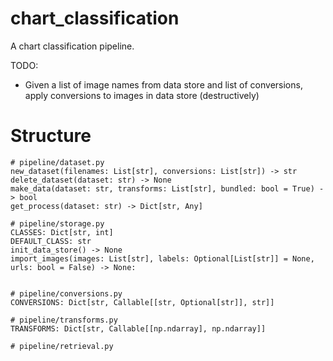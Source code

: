 # chart_classification

A chart classification pipeline.

TODO:
* Given a list of image names from data store and list of conversions, apply
  conversions to images in data store (destructively)


# Structure
```
# pipeline/dataset.py
new_dataset(filenames: List[str], conversions: List[str]) -> str
delete_dataset(dataset: str) -> None
make_data(dataset: str, transforms: List[str], bundled: bool = True) -> bool
get_process(dataset: str) -> Dict[str, Any]

# pipeline/storage.py
CLASSES: Dict[str, int]
DEFAULT_CLASS: str
init_data_store() -> None
import_images(images: List[str], labels: Optional[List[str]] = None, urls: bool = False) -> None:


# pipeline/conversions.py
CONVERSIONS: Dict[str, Callable[[str, Optional[str]], str]]

# pipeline/transforms.py
TRANSFORMS: Dict[str, Callable[[np.ndarray], np.ndarray]]

# pipeline/retrieval.py

```
